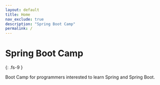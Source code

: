 ```yaml
---
layout: default
title: Home
nav_exclude: true
description: "Spring Boot Camp"
permalink: /
---
```


# Spring Boot Camp
{: .fs-9 }

Boot Camp for programmers interested to learn Spring and Spring Boot.

